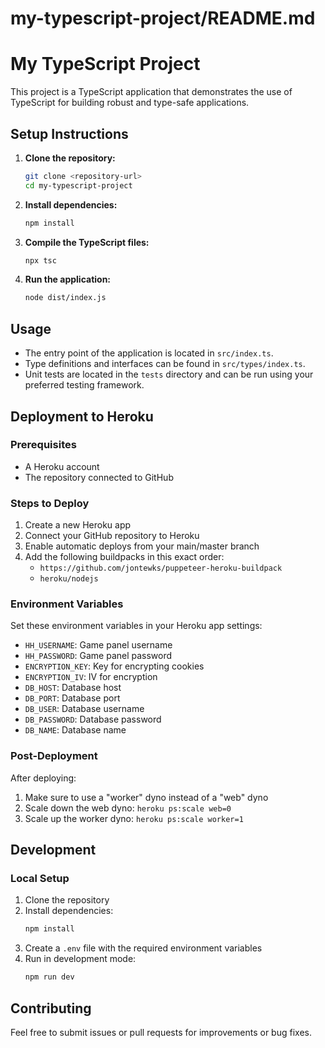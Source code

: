 # my-typescript-project/README.md

# My TypeScript Project

This project is a TypeScript application that demonstrates the use of TypeScript for building robust and type-safe applications.

## Setup Instructions

1. **Clone the repository:**
   ```bash
   git clone <repository-url>
   cd my-typescript-project
   ```

2. **Install dependencies:**
   ```bash
   npm install
   ```

3. **Compile the TypeScript files:**
   ```bash
   npx tsc
   ```

4. **Run the application:**
   ```bash
   node dist/index.js
   ```

## Usage

- The entry point of the application is located in `src/index.ts`.
- Type definitions and interfaces can be found in `src/types/index.ts`.
- Unit tests are located in the `tests` directory and can be run using your preferred testing framework.

## Deployment to Heroku

### Prerequisites
- A Heroku account
- The repository connected to GitHub

### Steps to Deploy

1. Create a new Heroku app
2. Connect your GitHub repository to Heroku
3. Enable automatic deploys from your main/master branch
4. Add the following buildpacks in this exact order:
   - `https://github.com/jontewks/puppeteer-heroku-buildpack`
   - `heroku/nodejs`

### Environment Variables

Set these environment variables in your Heroku app settings:

- `HH_USERNAME`: Game panel username
- `HH_PASSWORD`: Game panel password
- `ENCRYPTION_KEY`: Key for encrypting cookies
- `ENCRYPTION_IV`: IV for encryption
- `DB_HOST`: Database host
- `DB_PORT`: Database port
- `DB_USER`: Database username
- `DB_PASSWORD`: Database password
- `DB_NAME`: Database name

### Post-Deployment

After deploying:
1. Make sure to use a "worker" dyno instead of a "web" dyno
2. Scale down the web dyno: `heroku ps:scale web=0`
3. Scale up the worker dyno: `heroku ps:scale worker=1`

## Development

### Local Setup

1. Clone the repository
2. Install dependencies:
   ```bash
   npm install
   ```
3. Create a `.env` file with the required environment variables
4. Run in development mode:
   ```bash
   npm run dev
   ```

## Contributing

Feel free to submit issues or pull requests for improvements or bug fixes.